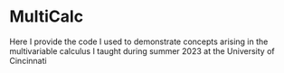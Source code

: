 # MultiCalc
Here I provide the code I used to demonstrate concepts arising in the multivariable calculus I taught during summer 2023 at the University of Cincinnati
